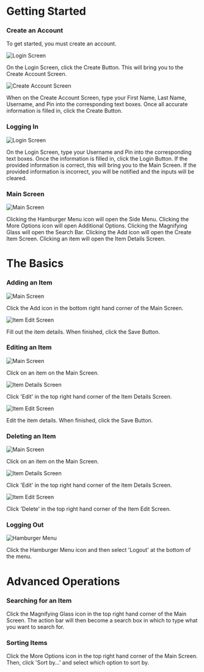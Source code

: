 # Getting Started
### Create an Account

To get started, you must create an account.

![Login Screen](images/UI_LoginScreen.png)

On the Login Screen, click the Create Button.  This will bring you to the Create Account Screen.

![Create Account Screen](images/UI_CreateLoginScreen.png)

When on the Create Account Screen, type your First Name, Last Name, Username, and Pin into the corresponding text boxes.  Once all accurate information is filled in, click the Create Button.


### Logging In

![Login Screen](images/UI_LoginScreen.png)

On the Login Screen, type your Username and Pin into the corresponding text boxes.  Once the information is filled in, click the Login Button.  If the provided information is correct, this will bring you to the Main Screen.  If the provided information is incorrect, you will be notified and the inputs will be cleared.


### Main Screen

![Main Screen](images/UI_MainScreen.png)

Clicking the Hamburger Menu icon will open the Side Menu.
Clicking the More Options icon will open Additional Options.
Clicking the Magnifying Glass will open the Search Bar.
Clicking the Add icon will open the Create Item Screen.
Clicking an item will open the Item Details Screen.


# The Basics
### Adding an Item

![Main Screen](images/UI_MainScreen.png)

Click the Add icon in the bottom right hand corner of the Main Screen.

![Item Edit Screen](images/UI_ItemEditScreen.png)

Fill out the item details.  When finished, click the Save Button.


### Editing an Item

![Main Screen](images/UI_MainScreen.png)

Click on an item on the Main Screen.

![Item Details Screen](images/UI_ItemDetailScreen.png)

Click 'Edit' in the top right hand corner of the Item Details Screen.

![Item Edit Screen](images/UI_ItemEditScreen.png)

Edit the item details.  When finished, click the Save Button.


### Deleting an Item

![Main Screen](images/UI_MainScreen.png)

Click on an item on the Main Screen.

![Item Details Screen](images/UI_ItemDetailScreen.png)

Click 'Edit' in the top right hand corner of the Item Details Screen.

![Item Edit Screen](images/UI_ItemEditScreen.png)

Click 'Delete' in the top right hand corner of the Item Edit Screen.


### Logging Out

![Hamburger Menu](images/UI_HamburgerMenu.png)

Click the Hamburger Menu icon and then select 'Logout' at the bottom of the menu.


# Advanced Operations
### Searching for an Item

Click the Magnifying Glass icon in the top right hand corner of the Main Screen.  The action bar will then become a search box in which to type what you want to search for.


### Sorting Items

Click the More Options icon in the top right hand corner of the Main Screen.  Then, click 'Sort by...' and select which option to sort by.
